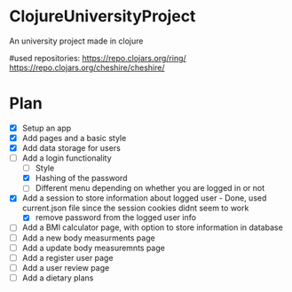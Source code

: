 # ClojureUniversityProject
An university project made in clojure

#used repositories:
https://repo.clojars.org/ring/
https://repo.clojars.org/cheshire/cheshire/



# Plan
- [x] Setup an app
- [x] Add pages and a basic style
- [x] Add data storage for users
- [ ] Add a login functionality
  - [ ] Style
  - [x] Hashing of the password 
  - [ ] Different menu depending on whether you are logged in or not
- [x] Add a session to store information about logged user - Done, used current.json file since the session cookies didnt seem to work
  - [x] remove password from the logged user info
- [ ] Add a BMI calculator page, with option to store information in database
- [ ] Add a new body measurments page
- [ ] Add a update body measuremnts page
- [ ] Add a register user page
- [ ] Add a user review page
- [ ] Add a dietary plans 
